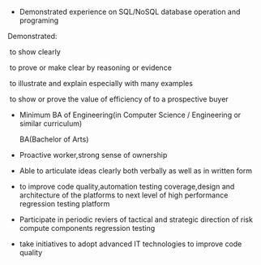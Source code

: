 + Demonstrated experience on SQL/NoSQL database operation and programing

Demonstrated:

​	to show clearly 

​	to prove or make clear by reasoning or evidence

​	to illustrate and explain especially with many examples

​	to show or prove the value of efficiency of to a prospective buyer

+ Minimum BA of Engineering(in Computer Science / Engineering or similar curriculum)

  BA(Bachelor of Arts)

+ Proactive worker,strong sense of ownership
+ Able to articulate ideas clearly both verbally as well as in written form

+ to improve code quality,automation testing coverage,design and architecture of the platforms to next level of high performance regression testing platform
+ Participate in periodic reviers of tactical and strategic direction of risk compute components regression testing
+ take initiatives to adopt advanced IT technologies to improve code quality